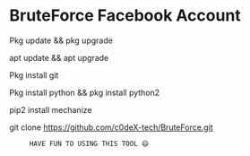 # BruteForce Facebook Account


Pkg update && pkg upgrade

apt update && apt upgrade

Pkg install git

Pkg install python && pkg install python2

pip2 install mechanize

git clone https://github.com/c0deX-tech/BruteForce.git


         HAVE FUN TO USING THIS TOOL 😄
